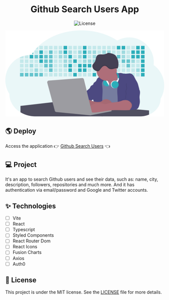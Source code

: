 <h1 align="center">
  Github Search Users App
</h1>

<p align="center">
  <img alt="License" src="https://img.shields.io/static/v1?label=license&message=MIT&color=52d1da&labelColor=0A1033"> 
</p>

![cover](.github/cover.png?style=flat)

## 🌎 Deploy

Access the application 👉 [Github Search Users](https://gdy-react-search-github-users.netlify.app) 👈

## 💻 Project

It's an app to search Github users and see their data, such as: name, city, description, followers, repositories and much more. And it has authentication via email/password and Google and Twitter accounts.

## ✨ Technologies

- [ ] Vite
- [ ] React
- [ ] Typescript
- [ ] Styled Components
- [ ] React Router Dom
- [ ] React Icons
- [ ] Fusion Charts
- [ ] Axios
- [ ] Auth0

## 📄 License

This project is under the MIT license. See the [LICENSE](LICENSE.md) file for more details.

<br />
